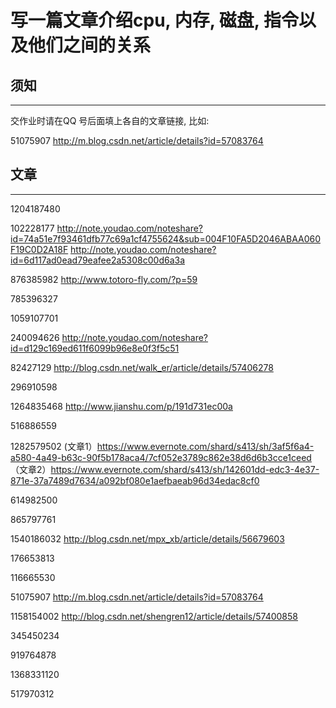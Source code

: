 # 写一篇文章介绍cpu, 内存, 磁盘, 指令以及他们之间的关系

## 须知
---

交作业时请在QQ 号后面填上各自的文章链接, 比如:

51075907 http://m.blog.csdn.net/article/details?id=57083764

## 文章
---

1204187480

102228177  http://note.youdao.com/noteshare?id=74a51e7f93461dfb77c69a1cf4755624&sub=004F10FA5D2046ABAA060F19C0D2A18F
           http://note.youdao.com/noteshare?id=6d117ad0ead79eafee2a5308c00d6a3a

876385982 http://www.totoro-fly.com/?p=59

785396327

1059107701

240094626  http://note.youdao.com/noteshare?id=d129c169ed611f6099b96e8e0f3f5c51

82427129 http://blog.csdn.net/walk_er/article/details/57406278

296910598

1264835468 http://www.jianshu.com/p/191d731ec00a

516886559

1282579502 (文章1）https://www.evernote.com/shard/s413/sh/3af5f6a4-a580-4a49-b63c-90f5b178aca4/7cf052e3789c862e38d6d6b3cce1ceed （文章2）https://www.evernote.com/shard/s413/sh/142601dd-edc3-4e37-871e-37a7489d7634/a092bf080e1aefbaeab96d34edac8cf0

614982500

865797761

1540186032  http://blog.csdn.net/mpx_xb/article/details/56679603

176653813

116665530

51075907 http://m.blog.csdn.net/article/details?id=57083764

1158154002  http://blog.csdn.net/shengren12/article/details/57400858

345450234

919764878

1368331120

517970312

